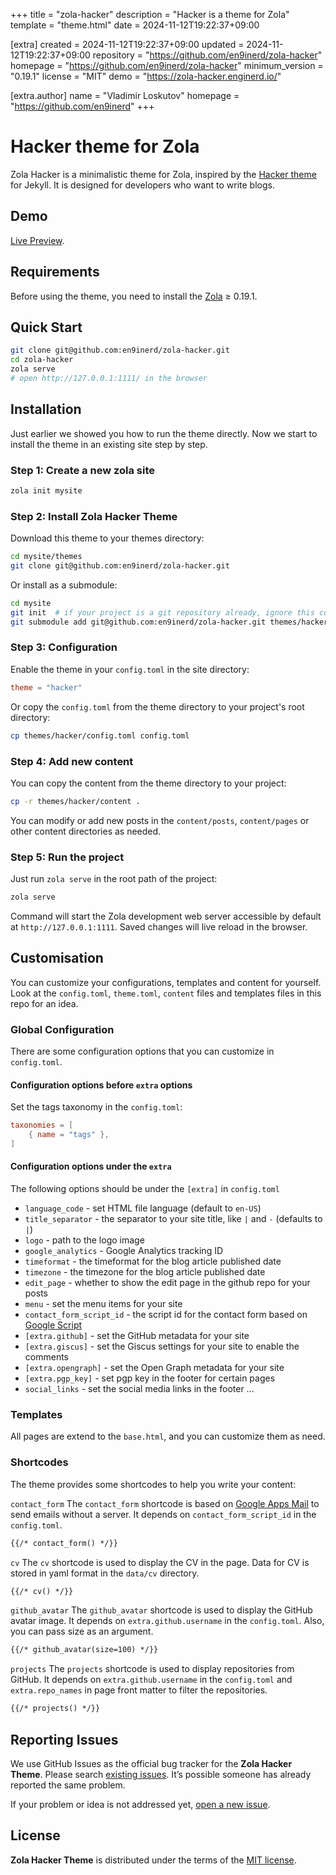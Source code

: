 
+++
title = "zola-hacker"
description = "Hacker is a theme for Zola"
template = "theme.html"
date = 2024-11-12T19:22:37+09:00

[extra]
created = 2024-11-12T19:22:37+09:00
updated = 2024-11-12T19:22:37+09:00
repository = "https://github.com/en9inerd/zola-hacker"
homepage = "https://github.com/en9inerd/zola-hacker"
minimum_version = "0.19.1"
license = "MIT"
demo = "https://zola-hacker.enginerd.io/"

[extra.author]
name = "Vladimir Loskutov"
homepage = "https://github.com/en9inerd"
+++        

# Hacker theme for Zola

Zola Hacker is a minimalistic theme for Zola, inspired by the [Hacker theme](https://pages-themes.github.io/hacker/) for Jekyll. It is designed for developers who want to write blogs.

## Demo

[Live Preview](https://zola-hacker.enginerd.io/).

## Requirements

Before using the theme, you need to install the [Zola](https://www.getzola.org/documentation/getting-started/installation/) ≥ 0.19.1.

## Quick Start

```bash
git clone git@github.com:en9inerd/zola-hacker.git
cd zola-hacker
zola serve
# open http://127.0.0.1:1111/ in the browser
```

## Installation

Just earlier we showed you how to run the theme directly. Now we start to
install the theme in an existing site step by step.

### Step 1: Create a new zola site

```bash
zola init mysite
```

### Step 2: Install Zola Hacker Theme

Download this theme to your themes directory:

```bash
cd mysite/themes
git clone git@github.com:en9inerd/zola-hacker.git
```

Or install as a submodule:

```bash
cd mysite
git init  # if your project is a git repository already, ignore this command
git submodule add git@github.com:en9inerd/zola-hacker.git themes/hacker
```

### Step 3: Configuration

Enable the theme in your `config.toml` in the site directory:

```toml
theme = "hacker"
```

Or copy the `config.toml` from the theme directory to your project's
root directory:

```bash
cp themes/hacker/config.toml config.toml
```

### Step 4: Add new content

You can copy the content from the theme directory to your project:

```bash
cp -r themes/hacker/content .
```

You can modify or add new posts in the `content/posts`, `content/pages` or other
content directories as needed.

### Step 5: Run the project

Just run `zola serve` in the root path of the project:

```bash
zola serve
```

Command will start the Zola development web server accessible by default at
`http://127.0.0.1:1111`. Saved changes will live reload in the browser.

## Customisation

You can customize your configurations, templates and content for yourself. Look
at the `config.toml`, `theme.toml`, `content` files and templates files in this
repo for an idea.

### Global Configuration

There are some configuration options that you can customize in `config.toml`.

#### Configuration options before `extra` options

Set the tags taxonomy in the `config.toml`:

```toml
taxonomies = [
    { name = "tags" },
]
```

#### Configuration options under the `extra`

The following options should be under the `[extra]` in `config.toml`

- `language_code` - set HTML file language (default to `en-US`)
- `title_separator` - the separator to your site title, like `|` and `-` (defaults to `|`)
- `logo` - path to the logo image
- `google_analytics` - Google Analytics tracking ID
- `timeformat` - the timeformat for the blog article published date
- `timezone` - the timezone for the blog article published date
- `edit_page` - whether to show the edit page in the github repo for your posts
- `menu` - set the menu items for your site
- `contact_form_script_id` - the script id for the contact form based on [Google Script](https://github.com/en9inerd/learn-to-send-email-via-google-script-html-no-server)
- `[extra.github]` - set the GitHub metadata for your site
- `[extra.giscus]` - set the Giscus settings for your site to enable the comments
- `[extra.opengraph]` - set the Open Graph metadata for your site
- `[extra.pgp_key]` - set pgp key in the footer for certain pages
- `social_links` - set the social media links in the footer
...

### Templates

All pages are extend to the `base.html`, and you can customize them as need.

### Shortcodes

The theme provides some shortcodes to help you write your content:

`contact_form`
The `contact_form` shortcode is based on [Google Apps Mail](https://github.com/en9inerd/learn-to-send-email-via-google-script-html-no-server) to send emails without a server.
It depends on `contact_form_script_id` in the `config.toml`.

```markdown
{{/* contact_form() */}}
```

`cv`
The `cv` shortcode is used to display the CV in the page. Data for CV is stored in yaml format in the `data/cv` directory.

```markdown
{{/* cv() */}}
```

`github_avatar`
The `github_avatar` shortcode is used to display the GitHub avatar image. It depends on `extra.github.username` in the `config.toml`. Also, you can pass size as an argument.

```markdown
{{/* github_avatar(size=100) */}}
```

`projects`
The `projects` shortcode is used to display repositories from GitHub. It depends on `extra.github.username` in the `config.toml` and `extra.repo_names` in page front matter to filter the repositories.

```markdown
{{/* projects() */}}
```

## Reporting Issues

We use GitHub Issues as the official bug tracker for the **Zola Hacker Theme**. Please
search [existing issues](https://github.com/en9inerd/zola-hacker/issues). It’s
possible someone has already reported the same problem.

If your problem or idea is not addressed yet, [open a new issue](https://github.com/en9inerd/zola-hacker/issues/new).

## License

**Zola Hacker Theme** is distributed under the terms of the
[MIT license](https://github.com/en9inerd/zola-hacker/blob/master/LICENSE).

        